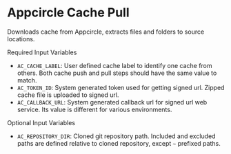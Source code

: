 # Appcircle Cache Pull

Downloads cache from Appcircle, extracts files and folders to source locations.

Required Input Variables

- `AC_CACHE_LABEL`: User defined cache label to identify one cache from others. Both cache push and pull steps should have the same value to match.
- `AC_TOKEN_ID`: System generated token used for getting signed url. Zipped cache file is uploaded to signed url.
- `AC_CALLBACK_URL`: System generated callback url for signed url web service. Its value is different for various environments.

Optional Input Variables

- `AC_REPOSITORY_DIR`: Cloned git repository path. Included and excluded paths are defined relative to cloned repository, except `~` prefixed paths.
